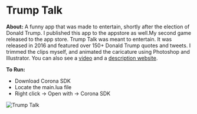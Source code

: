 # Trump Talk



**About:**
A funny app that was made to entertain, shortly after the election of Donald Trump. I published this app to the appstore as well.My second game released to the app store. Trump Talk was meant to entertain. It was released in 2016 and featured over 150+ Donald Trump quotes and tweets. I trimmed the clips myself, and animated the caricature using Photoshop and Illustrator. You can also see a [video](https://www.youtube.com/watch?v=TP0js2tZit0) and a [description website](https://appadvice.com/app/the-best-trump-talk-app/1220693540).

**To Run:**
- Download Corona SDK
- Locate the main.lua file
- Right click -> Open with -> Corona SDK

![Trump Talk](https://i.ibb.co/t8FCtyN/trumptalk.png)




